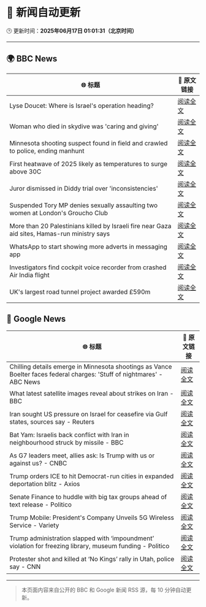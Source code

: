 # 🧠 新闻自动更新

🕒 更新时间：**2025年06月17日 01:01:31（北京时间）**

---

## 🌍 BBC News

| 🌐 标题 | 🔗 原文链接 |
|--------|-------------|
| Lyse Doucet: Where is Israel's operation heading? | [阅读全文](https://www.bbc.com/news/articles/ce829v2qzyro) |
| Woman who died in skydive was 'caring and giving' | [阅读全文](https://www.bbc.com/news/articles/cy4e4jmzep4o) |
| Minnesota shooting suspect found in field and crawled to police, ending manhunt | [阅读全文](https://www.bbc.com/news/articles/cg5v5l4eylyo) |
| First heatwave of 2025 likely as temperatures to surge above 30C | [阅读全文](https://www.bbc.com/weather/articles/c4grg1w2xr7o) |
| Juror dismissed in Diddy trial over 'inconsistencies' | [阅读全文](https://www.bbc.com/news/articles/ckg4gg626p2o) |
| Suspended Tory MP denies sexually assaulting two women at London's Groucho Club | [阅读全文](https://www.bbc.com/news/articles/c4g7g1858rpo) |
| More than 20 Palestinians killed by Israeli fire near Gaza aid sites, Hamas-run ministry says | [阅读全文](https://www.bbc.com/news/articles/cg7177gpr17o) |
| WhatsApp to start showing more adverts in messaging app | [阅读全文](https://www.bbc.com/news/articles/cn5y07yqg5do) |
| Investigators find cockpit voice recorder from crashed Air India flight | [阅读全文](https://www.bbc.com/news/articles/ce818jlz5mlo) |
| UK's largest road tunnel project awarded £590m | [阅读全文](https://www.bbc.com/news/articles/c0mrm84wg4ko) |

## 📰 Google News

| 🌐 标题 | 🔗 原文链接 |
|--------|-------------|
| Chilling details emerge in Minnesota shootings as Vance Boelter faces federal charges: 'Stuff of nightmares' - ABC News | [阅读全文](https://news.google.com/rss/articles/CBMiqAFBVV95cUxPb2FPNnVzSVd1ZDBRNURTcGVGYkVaZ3FGd1lGcWJPbnBXZGdjbmIwNVNGNUh3ZjItNjR5ekZmWF9vMG1DaDd1dlFhaFhSaENwbmRpNEFabW1TbWx5ZVlDTzFnYnE2SWhVbWhRZmgwNm5VLVJEcjZiWnFzQjZnbTN3ZWwzbER2SjFDUG1Kd2pGaVJtWGgzOEVJYUh6YVFsemhnRGNnQ3hFXy3SAa4BQVVfeXFMTlJCZUNYY1VoNG1YcnVYa05vZjlYQ1I3a2ctZmJHbjdpc2d0MUlqNlcxSWFLMThoMlZFY2E5aWxBYmNOUUh3TTFISExYWklvNVBKVVB4S19XYVlOeVFxQkFTS1BiMWItZDRuMnF1TUcxMjctSmhVU25rQVZIMXMtMTE2MFdvR2JWUFNnVjZPRWFWUXFScjdvUGFOX1dYYmVWY2pZaGZJY3FNcVpEMkNn?oc=5) |
| What latest satellite images reveal about strikes on Iran - BBC | [阅读全文](https://news.google.com/rss/articles/CBMiWkFVX3lxTE1NYnpraUE5XzkwbnlHQy1Od3FJVVMxV3dOejR5d1RXT3lEdkt0Mmw3c2VObEdNa2UxT2hEVE9hQzhIdExzdDVZVW43czhFQV9lcWVkVlRGU3Y0d9IBX0FVX3lxTFBqb0dfMmN2Zy16dnYxNGhOWFRxOTVWZEVHRUFxVExiR29iei1EZnJhanpJa0x3OC16dnp0eV9TWFB6UDJsTDFHSFQzdDJYLUxxYmQyTlZKNHFtSkxaZHI0?oc=5) |
| Iran sought US pressure on Israel for ceasefire via Gulf states, sources say - Reuters | [阅读全文](https://news.google.com/rss/articles/CBMizAFBVV95cUxOc08ycXRITDdKdlRISkJPLW9nUkEtYUxscGdSUnBrdUdWV09xNDlibG9nN2oxdFJRdGpKazZZWnhvRkNxYlp5VjFKcnZ2VHdqMmxTZXNhT3RvTzlHd1V5aHZsNGZFQUQxZlpVZ2NFZVpNWE1jRi1lRXZwaFNkZC1tNldlNElYQlRHSVVHUjJTakVaV2dvcjNucHNibDlOZjM5NFdHcElXekdsUUJnUlQwckpXTHVnblhvMnRKZGxQMGdTeWJSdFFBd3dPd1Y?oc=5) |
| Bat Yam: Israelis back conflict with Iran in neighbourhood struck by missile - BBC | [阅读全文](https://news.google.com/rss/articles/CBMiWkFVX3lxTE1GM2dheHk5N3ZoTk5qTjZwQjRWWGdvNlpDVkZGblhLNFVmT0xlYVZlcnJLaGdySXdkT0FmQmQwTllRcUpnNXAyLUZOMVpDcFhJaTJVR3l4Yjl5UdIBX0FVX3lxTE4yV2V6d1FGUndIeS1oMkpwcDUweE5YSzlXbllId2tsZzd5Y2FqRHVGRnZFM0thWmFGbUpMSVB3eC1FS05NOU42Z3NXcmlpWGhCeVdlaGJfazJWZnMxSDZr?oc=5) |
| As G7 leaders meet, allies ask: Is Trump with us or against us? - CNBC | [阅读全文](https://news.google.com/rss/articles/CBMipwFBVV95cUxQaEkydEZoYmFuUVVzbXBocGVCaXdOMnVuZ2xJdVVkSnFjTWlENXp4M1MtcVk3bWtVRzkwZUh4WHlmOGc3MmgybV9KbTF4R3BFS1Q5SDhCZHdXaU9aNU5yYXI4bkZkazVrUXlKNjl0ak9YUWdMdEtpaFJzUm5ubC1ndW5SaWFXZmRHNnJNb3piVUQyTTZnSG1pYS1FTFp2V2ZNeUJiRXBpVdIBrAFBVV95cUxNUzhkeW01ZXJOZDJsVWs4STBya2V1SFYxaEVkX012dE5jRXVrRVFINTVPQk9yZUV6aVFYdEVrQzVzeGRMUWtjbW9KT19XNldVckpDOGJLc2ZMaVBCbFFxSURnZ3hGREVJTV9RMlI5a042ME94SGVCOC1TTWZhZlBlWjRSQnppVzh5UGFvUGFRSC1HWlpXNThsamp2LUktbHF1U2RnemxYYmd4OWw2?oc=5) |
| Trump orders ICE to hit Democrat-run cities in expanded deportation blitz - Axios | [阅读全文](https://news.google.com/rss/articles/CBMigwFBVV95cUxQNHhjNllOQk1abG4wRWhzcnNpUWoyVm9wTTR2cGV5bWdYbFJEeUp1cEp6aWZjVnRLNHJlallUaDhTZC1ZZHZWWUkwY2gwNDJKMnFjd1UxQ0ZLRG9DVWZCMlBsU3pyNV81dHJ5Rl93T201TEY3eXpyZ0taci1pNE5wZ0NXUQ?oc=5) |
| Senate Finance to huddle with big tax groups ahead of text release - Politico | [阅读全文](https://news.google.com/rss/articles/CBMiwwFBVV95cUxOMFo0dGZHSmQ0WUc4V0dncXBVRktadFcwMXBmNDRFY1BkRHg3OVdrVTNaNm1Mc2xBYUR2aGRtd2dDck9qa2Y1eUlUNzBGZzBDdGVidmMzaGNKRFNuWV9JZXRscEhKUVpjc1FkWkt0dnd6cjYtUk5ycWlmbXMtM2ZCVTRXMk9sMUJKQ0F0aEVRcjE5TzNFNnFPTDJ6ZWpKSjBaNVhoeW8tSm9EaUFwWUVKS2xxSXRNb1dTaTlPeVRSNS1fbEk?oc=5) |
| Trump Mobile: President's Company Unveils 5G Wireless Service - Variety | [阅读全文](https://news.google.com/rss/articles/CBMikgFBVV95cUxQald4Q1NjTHp4ZURlR2hIRmNWT0w2eXk2X0JuLTMxQ0NLRnhkOFBsM0lvVEUxX2JRUDlIaF9SVVRPNkVNaTlBaml5M05XUkV4YWZXOUUtaW53aFVONlJqbU9rYzdqNC1naU0zWHJjWV82amhwX0x4NUp1MkRzT2FzaFc3YlQwbnBDTzB5NWFiU2RaZw?oc=5) |
| Trump administration slapped with ‘impoundment’ violation for freezing library, museum funding - Politico | [阅读全文](https://news.google.com/rss/articles/CBMi7wFBVV95cUxNT1BHSjZybnoyMzd5blFxeUpUeHhMUlVVTElZeXJKdzBvR205bkQzQmNaSGZZeXd2S1hKQmc3VFhyOVhyOXZFa2d3SG10a3IzSWVyVEM4N1JKNWxSX1J6SmZ5LXFNUjd4SlZGUW1UNHNyXzhsYXNOSVNwVE1DbHVncDBGR3IwbTNMYk9kUUFxNllhNDlsS1pqdEZGeHBiRmNxRWx0aFhmS1FZVVNSVWV1QjBfeWhXN2pRYldVRzVfSXdCSUZCVU5Cenk4d3M5Z1ZEYUZtVU5feDdLWkR2VXhwSjctd0lzQkYyMTg1bVYwaw?oc=5) |
| Protester shot and killed at ‘No Kings’ rally in Utah, police say - CNN | [阅读全文](https://news.google.com/rss/articles/CBMif0FVX3lxTE9jRS1MaExvdlFWenRFdGpON1ZZdk90MXM2WWxvWlZuZjV0TFdWZDFpRUZsUVhQTndpTjg5eEVSQ3NINmlJWlZDdGlfZ0NvOEdyQkl3dVRNaUo1MXZ4YkoxRGJJRlk1QVJFYjJmLTR2WEN0OEszS1F3WmZIWFJzbzDSAYQBQVVfeXFMT3NmaDFyc0tXX1J2Zndjb1V1MjhvMllwR2hYZGt0bWhZdWwwZHlyNnNraWdhWlFNNEE5UkhHVFpqYlBYZU9zVGY2Zlh6SEJ3SmdwTUtWd2MzSmppNWlmWEVSalYzUm9PbDBVLUtPdERWZEViencwWTg4eTE2XzRTTXBTX29W?oc=5) |

---
> 本页面内容来自公开的 BBC 和 Google 新闻 RSS 源，每 10 分钟自动更新。